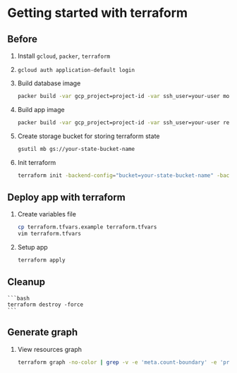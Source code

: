 # Getting started with terraform

## Before
1. Install `gcloud`, `packer`, `terraform`

1. `gcloud auth application-default login`

1. Build database image
    ```bash
    packer build -var gcp_project=project-id -var ssh_user=your-user mongo/packer.json
    ```

1. Build app image
    ```bash
    packer build -var gcp_project=project-id -var ssh_user=your-user reddit/packer.json
    ```

1. Create storage bucket for storing terraform state
    ```bash
    gsutil mb gs://your-state-bucket-name
    ```

1. Init terraform
    ```bash
    terraform init -backend-config="bucket=your-state-bucket-name" -backend-config="prefix=env-name"
    ```

## Deploy app with terraform
1. Create variables file
    ```bash
    cp terraform.tfvars.example terraform.tfvars
    vim terraform.tfvars
    ```

1. Setup app
    ```bash
    terraform apply
    ```

## Cleanup
    ```bash
    terraform destroy -force
    ```

## Generate graph
1. View resources graph
    ```bash
    terraform graph -no-color | grep -v -e 'meta.count-boundary' -e 'provider.google' | dot -Tsvg > graph.svg
    ```
